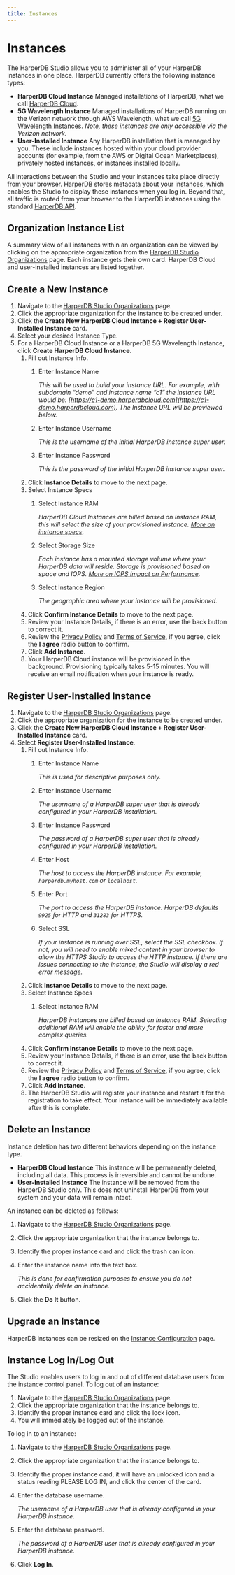 ```yaml
---
title: Instances
---
```


# Instances

The HarperDB Studio allows you to administer all of your HarperDB instances in one place. HarperDB currently offers the following instance types:

* **HarperDB Cloud Instance** Managed installations of HarperDB, what we call [HarperDB Cloud](../../deployments/harperdb-cloud/).
* **5G Wavelength Instance** Managed installations of HarperDB running on the Verizon network through AWS Wavelength, what we call [5G Wavelength Instances](../../deployments/harperdb-cloud/verizon-5g-wavelength-instances). _Note, these instances are only accessible via the Verizon network._
* **User-Installed Instance** Any HarperDB installation that is managed by you. These include instances hosted within your cloud provider accounts (for example, from the AWS or Digital Ocean Marketplaces), privately hosted instances, or instances installed locally.

All interactions between the Studio and your instances take place directly from your browser. HarperDB stores metadata about your instances, which enables the Studio to display these instances when you log in. Beyond that, all traffic is routed from your browser to the HarperDB instances using the standard [HarperDB API](../../developers/operations-api/).

## Organization Instance List

A summary view of all instances within an organization can be viewed by clicking on the appropriate organization from the [HarperDB Studio Organizations](https://studio.harperdb.io/organizations) page. Each instance gets their own card. HarperDB Cloud and user-installed instances are listed together.

## Create a New Instance

1. Navigate to the [HarperDB Studio Organizations](https://studio.harperdb.io/organizations) page.
1. Click the appropriate organization for the instance to be created under.
1. Click the **Create New HarperDB Cloud Instance + Register User-Installed Instance** card.
1. Select your desired Instance Type.
1. For a HarperDB Cloud Instance or a HarperDB 5G Wavelength Instance, click **Create HarperDB Cloud Instance**.
   1. Fill out Instance Info.
      1. Enter Instance Name

          _This will be used to build your instance URL. For example, with subdomain “demo” and instance name “c1” the instance URL would be: [https://c1-demo.harperdbcloud.com](https://c1-demo.harperdbcloud.com). The Instance URL will be previewed below._
      1. Enter Instance Username

          _This is the username of the initial HarperDB instance super user._
      1. Enter Instance Password

          _This is the password of the initial HarperDB instance super user._
   1. Click **Instance Details** to move to the next page.
   1. Select Instance Specs
      1. Select Instance RAM

          _HarperDB Cloud Instances are billed based on Instance RAM, this will select the size of your provisioned instance._ [_More on instance specs_](../../deployments/harperdb-cloud/instance-size-hardware-specs)_._
      1. Select Storage Size

          _Each instance has a mounted storage volume where your HarperDB data will reside. Storage is provisioned based on space and IOPS._ [_More on IOPS Impact on Performance_](../../deployments/harperdb-cloud/iops-impact)_._
      1. Select Instance Region

          _The geographic area where your instance will be provisioned._
   1. Click **Confirm Instance Details** to move to the next page.
   1. Review your Instance Details, if there is an error, use the back button to correct it.
   1. Review the [Privacy Policy](https://harperdb.io/legal/privacy-policy/) and [Terms of Service](https://harperdb.io/legal/harperdb-cloud-terms-of-service/), if you agree, click the **I agree** radio button to confirm.
   1. Click **Add Instance**.
   1. Your HarperDB Cloud instance will be provisioned in the background. Provisioning typically takes 5-15 minutes. You will receive an email notification when your instance is ready.


## Register User-Installed Instance

1) Navigate to the [HarperDB Studio Organizations](https://studio.harperdb.io/organizations) page.
2) Click the appropriate organization for the instance to be created under.
3) Click the **Create New HarperDB Cloud Instance + Register User-Installed Instance** card.
4) Select **Register User-Installed Instance**.
   1. Fill out Instance Info.
      1. Enter Instance Name

          _This is used for descriptive purposes only._
      1. Enter Instance Username

          _The username of a HarperDB super user that is already configured in your HarperDB installation._
      1. Enter Instance Password

          _The password of a HarperDB super user that is already configured in your HarperDB installation._
      1. Enter Host

          _The host to access the HarperDB instance. For example, `harperdb.myhost.com` or `localhost`._
      1. Enter Port

          _The port to access the HarperDB instance. HarperDB defaults `9925` for HTTP and `31283` for HTTPS._
      1. Select SSL

          _If your instance is running over SSL, select the SSL checkbox. If not, you will need to enable mixed content in your browser to allow the HTTPS Studio to access the HTTP instance. If there are issues connecting to the instance, the Studio will display a red error message._
   1. Click **Instance Details** to move to the next page.
   1. Select Instance Specs
      1. Select Instance RAM

          _HarperDB instances are billed based on Instance RAM. Selecting additional RAM will enable the ability for faster and more complex queries._
   1. Click **Confirm Instance Details** to move to the next page.
   1. Review your Instance Details, if there is an error, use the back button to correct it.
   1. Review the [Privacy Policy](https://harperdb.io/legal/privacy-policy/) and [Terms of Service](https://harperdb.io/legal/harperdb-cloud-terms-of-service/), if you agree, click the **I agree** radio button to confirm.
   1. Click **Add Instance**.
   1. The HarperDB Studio will register your instance and restart it for the registration to take effect. Your instance will be immediately available after this is complete.

## Delete an Instance

Instance deletion has two different behaviors depending on the instance type.

* **HarperDB Cloud Instance** This instance will be permanently deleted, including all data. This process is irreversible and cannot be undone.
* **User-Installed Instance** The instance will be removed from the HarperDB Studio only. This does not uninstall HarperDB from your system and your data will remain intact.

An instance can be deleted as follows:

1. Navigate to the [HarperDB Studio Organizations](https://studio.harperdb.io/organizations) page.
1. Click the appropriate organization that the instance belongs to.
1. Identify the proper instance card and click the trash can icon.
1. Enter the instance name into the text box.

    _This is done for confirmation purposes to ensure you do not accidentally delete an instance._
1. Click the **Do It** button.

## Upgrade an Instance

HarperDB instances can be resized on the [Instance Configuration](./instance-configuration) page.

## Instance Log In/Log Out

The Studio enables users to log in and out of different database users from the instance control panel. To log out of an instance:

1. Navigate to the [HarperDB Studio Organizations](https://studio.harperdb.io/organizations) page.
1. Click the appropriate organization that the instance belongs to.
1. Identify the proper instance card and click the lock icon.
1. You will immediately be logged out of the instance.

To log in to an instance:

1. Navigate to the [HarperDB Studio Organizations](https://studio.harperdb.io/organizations) page.
1. Click the appropriate organization that the instance belongs to.
1. Identify the proper instance card, it will have an unlocked icon and a status reading PLEASE LOG IN, and click the center of the card.
1. Enter the database username.

    _The username of a HarperDB user that is already configured in your HarperDB instance._
1. Enter the database password.

    _The password of a HarperDB user that is already configured in your HarperDB instance._
1. Click **Log In**.
